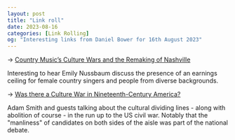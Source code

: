 ```yaml
---
layout: post
title: "Link roll"
date: 2023-08-16
categories: [Link Rolling]
og: "Interesting links from Daniel Bower for 16th August 2023"
---
```


→ [Country Music’s Culture Wars and the Remaking of Nashville](https://www.newyorker.com/magazine/2023/07/24/country-musics-culture-wars-and-the-remaking-of-nashville)

Interesting to hear Emily Nussbaum discuss the presence of an earnings ceiling for female country singers and people from diverse backgrounds.

→ [Was there a Culture War in Nineteenth-Century America?](https://www.rai.ox.ac.uk/article/culture-wars-episode)

Adam Smith and guests talking about the cultural dividing lines - along with abolition of course - in the run up to the US civil war. Notably that the "manliness" of candidates on both sides of the aisle was part of the national debate.
